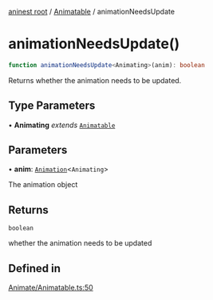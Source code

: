 [aninest root](../../index.md) / [Animatable](../index.md) / animationNeedsUpdate

# animationNeedsUpdate()

```ts
function animationNeedsUpdate<Animating>(anim): boolean
```

Returns whether the animation needs to be updated.

## Type Parameters

• **Animating** *extends* [`Animatable`](../../AnimatableTypes/type-aliases/Animatable.md)

## Parameters

• **anim**: [`Animation`](../../AnimatableTypes/type-aliases/Animation.md)\<`Animating`\>

The animation object

## Returns

`boolean`

whether the animation needs to be updated

## Defined in

[Animate/Animatable.ts:50](https://github.com/zphrs/aninest/blob/638398f3759b1c9c8747db3d93d805b9d84d9bf5/core/src/Animate/Animatable.ts#L50)
